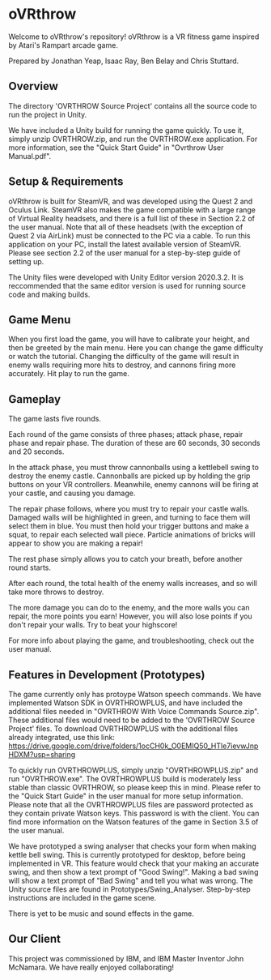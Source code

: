 # oVRthrow

Welcome to oVRthrow's repository! oVRthrow is a VR fitness game inspired by Atari's Rampart arcade game.

Prepared by Jonathan Yeap, Isaac Ray, Ben Belay and Chris Stuttard.

## Overview

The directory 'OVRTHROW Source Project' contains all the source code to run the project in Unity.

We have included a Unity build for running the game quickly. To use it, simply unzip OVRTHROW.zip, and run the OVRTHROW.exe application. For more information, see the "Quick Start Guide" in "Ovrthrow User Manual.pdf".

## Setup & Requirements

oVRthrow is built for SteamVR, and was developed using the Quest 2 and Oculus Link. SteamVR also makes the game compatible with a large range of Virtual Reality headsets, and there is a full list of these in Section 2.2 of the user manual. Note that all of these headsets (with the exception of Quest 2 via AirLink) must be connected to the PC via a cable. To run this application on your PC, install the latest available version of SteamVR. Please see section 2.2 of the user manual for a step-by-step guide of setting up.

The Unity files were developed with Unity Editor version 2020.3.2. It is reccommended that the same editor version is used for running source code and making builds.

## Game Menu

When you first load the game, you will have to calibrate your height, and then be greeted by the main menu. Here you can change the game difficulty or watch the tutorial. Changing the difficulty of the game will result in enemy walls requiring more hits to destroy, and cannons firing more accurately. Hit play to run the game. 

## Gameplay

The game lasts five rounds.

Each round of the game consists of three phases; attack phase, repair phase and repair phase. The duration of these are 60 seconds, 30 seconds and 20 seconds. 

In the attack phase, you must throw cannonballs using a kettlebell swing to destroy the enemy castle. Cannonballs are picked up by holding the grip buttons on your VR controllers. Meanwhile, enemy cannons will be firing at your castle, and causing you damage.

The repair phase follows, where you must try to repair your castle walls. Damaged walls will be highlighted in green, and turning to face them will select them in blue. You must then hold your trigger buttons and make a squat, to repair each selected wall piece. Particle animations of bricks will appear to show you are making a repair!

The rest phase simply allows you to catch your breath, before another round starts.

After each round, the total health of the enemy walls increases, and so will take more throws to destroy.

The more damage you can do to the enemy, and the more walls you can repair, the more points you earn! However, you will also lose points if you don't repair your walls. Try to beat your highscore!

For more info about playing the game, and troubleshooting, check out the user manual. 

## Features in Development (Prototypes)

The game currently only has protoype Watson speech commands. We have implemented Watson SDK in OVRTHROWPLUS, and have included the additional files needed in "OVRTHROW With Voice Commands Source.zip". These additional files would need to be added to the 'OVRTHROW Source Project' files. To download OVRTHROWPLUS with the additional files already integrated, use this link: https://drive.google.com/drive/folders/1ocCH0k_O0EMIQ50_HTle7ievwJnpHDXM?usp=sharing

To quickly run OVRTHROWPLUS, simply unzip "OVRTHROWPLUS.zip" and run "OVRTHROW.exe". The OVRTHROWPLUS build is moderately less stable than classic OVRTHROW, so please keep this in mind. Please refer to the "Quick Start Guide" in the user manual for more setup information. Please note that all the OVRTHROWPLUS files are password protected as they contain private Watson keys. This password is with the client. You can find more information on the Watson features of the game in Section 3.5 of the user manual.

We have prototyped a swing analyser that checks your form when making kettle bell swing. This is currently prototyped for desktop, before being implemented in VR. This feature would check that your making an accurate swing, and then show a text prompt of "Good Swing!". Making a bad swing will show a text prompt of "Bad Swing" and tell you what was wrong. The Unity source files are found in Prototypes/Swing_Analyser. Step-by-step instructions are included in the game scene. 

There is yet to be music and sound effects in the game.

## Our Client

This project was commissioned by IBM, and IBM Master Inventor John McNamara. We have really enjoyed collaborating!












